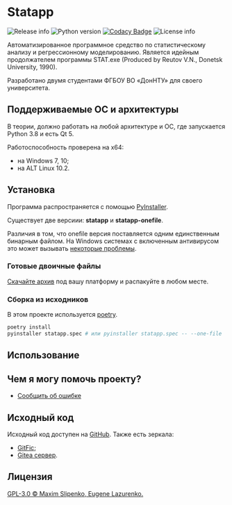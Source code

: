 # Statapp

![Release info](https://img.shields.io/github/v/release/shizand/statapp)
![Python version](https://img.shields.io/badge/python-3.8-blue.svg)
[![Codacy Badge](https://app.codacy.com/project/badge/Grade/c4e370d74a8a4575b79afa8b9b74d130)](https://app.codacy.com/gh/shizand/statapp/dashboard?utm_source=gh&utm_medium=referral&utm_content=&utm_campaign=Badge_grade)
![License info](https://img.shields.io/github/license/shizand/statapp)

Автоматизированное программное средство по статистическому анализу и регрессионному моделированию. Является идейным продолжателем программы STAT.exe (Produced by Reutov V.N., Donetsk University, 1990).

Разработано двумя студентами ФГБОУ ВО «ДонНТУ» для своего университета.

## Поддерживаемые ОС и архитектуры

В теории, должно работать на любой архитектуре и ОС, где запускается Python 3.8 и есть Qt 5.

Работоспособность проверена на x64:

* на Windows 7, 10;
* на ALT Linux 10.2.

## Установка

Программа распространяется с помощью [PyInstaller](https://pyinstaller.org/en/stable/). 

Существует две версиии: **statapp** и **statapp-onefile**. 

Различия в том, что onefile версия поставляется одним единственным бинарным файлом. На Windows системах с включенным антивирусом это может вызывать [некоторые проблемы](https://qna.habr.com/q/988553).

### Готовые двоичные файлы

[Скачайте архив](https://github.com/shizand/statapp/releases) под вашу платформу и распакуйте в любом месте.

### Сборка из исходников

В этом проекте используется [poetry](https://python-poetry.org/).

```bash
poetry install
pyinstaller statapp.spec # или pyinstaller statapp.spec -- --one-file
```

## Использование

<!-- TODO -->

## Чем я могу помочь проекту?

* [Сообщить об ошибке](https://github.com/shizand/statapp/issues/new?labels=%D0%B1%D0%B0%D0%B3)

## Исходный код

Исходный код доступен на [GitHub](https://github.com/shizand/statapp).
Также есть зеркала:

* [GitFic](https://gitflic.ru/project/shizand/statapp);
* [Gitea сервер](https://git.slipenko.com/shizand/statapp).

## Лицензия

[GPL-3.0 © Maxim Slipenko, Eugene Lazurenko.](https://github.com/shizand/statapp/blob/main/LICENSE)
